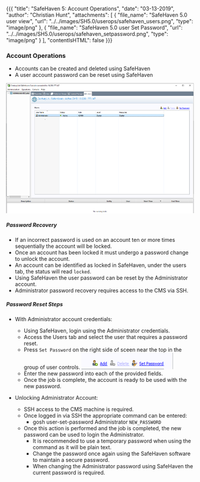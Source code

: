 {{{
  "title": "SafeHaven 5: Account Operations",
  "date": "03-13-2019",
  "author": "Christian Hunt",
  "attachments": [
    {
      "file_name": "SafeHaven 5.0 user view",
      "url": "../../images/SH5.0/userops/safehaven_users.png",
      "type": "image/png"
    },
    {
      "file_name": "SafeHaven 5.0 user Set Password",
      "url": "../../images/SH5.0/userops/safehaven_setpassword.png",
      "type": "image/png"
    }
  ],
  "contentIsHTML": false
}}}

### Account Operations

* Accounts can be created and deleted using SafeHaven
* A user account password can be reset using SafeHaven


![alt text](../../images/SH5.0/userops/safehaven_users.png "SetPassword")

##### Password Recovery
* If an incorrect password is used on an account ten or more times sequentially the account will be locked.
* Once an account has been locked it must undergo a password change to unlock the account.
* An account can be identified as locked in SafeHaven, under the users tab, the status will read `locked`.
* Using SafeHaven the user password can be reset by the Administrator account.
* Administrator password recovery requires access to the CMS via SSH.

##### Password Reset Steps
* With Administrator account credentials:
    * Using SafeHaven, login using the Administrator credentials.
    * Access the Users tab and select the user that requires a password reset.
    * Press `Set Password` on the right side of sceen near the top in the group of user controls.
    ![alt text](../../images/SH5.0/userops/safehaven_setpassword.png "SetPassword")
    * Enter the new password into each of the provided fields.
    * Once the job is complete, the account is ready to be used with the new password.

* Unlocking Administrator Account:
    * SSH access to the CMS machine is required.
    * Once logged in via SSH the appropriate command can be entered:
        * gosh user-set-password Administrator `NEW_PASSWORD`
    * Once this action is performed and the job is completed, the new password can be used to login the Administrator.
        * It is recommended to use a temporary password when using the command as it will be plain text.
        * Change the password once again using the SafeHaven software to maintain a secure password.
        * When changing the Administrator password using SafeHaven the current password is required.
        
